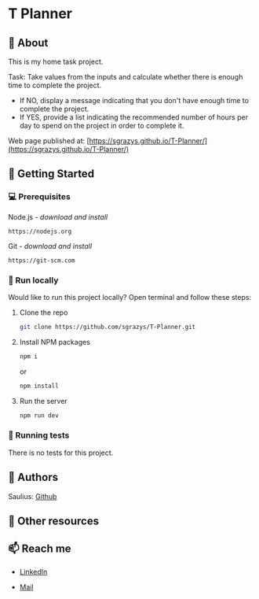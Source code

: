 # T Planner

## 🌟 About

This is my home task project.

Task:
Take values from the inputs and calculate whether there is enough time to complete the project.

-   If NO, display a message indicating that you don't have enough time to complete the project.
-   If YES, provide a list indicating the recommended number of hours per day to spend on the project in order to complete it.

Web page published at: [https://sgrazys.github.io/T-Planner/](https://sgrazys.github.io/T-Planner/)

## 🧰 Getting Started

### 💻 Prerequisites

Node.js - _download and install_

```
https://nodejs.org
```

Git - _download and install_

```
https://git-scm.com
```

### 🏃 Run locally

Would like to run this project locally? Open terminal and follow these steps:

1. Clone the repo
    ```sh
    git clone https://github.com/sgrazys/T-Planner.git
    ```
2. Install NPM packages
    ```sh
    npm i
    ```
    or
    ```sh
    npm install
    ```
3. Run the server
    ```sh
    npm run dev
    ```

### 🧪 Running tests

There is no tests for this project.

## 🥸 Authors

Saulius: [Github](https://github.com/sgrazys)

## 🔗 Other resources

## 📫 Reach me

-   [LinkedIn](https://www.linkedin.com/in/saulius-grazys/)

-   [Mail](mailto:s.grazys@gmail.com)
